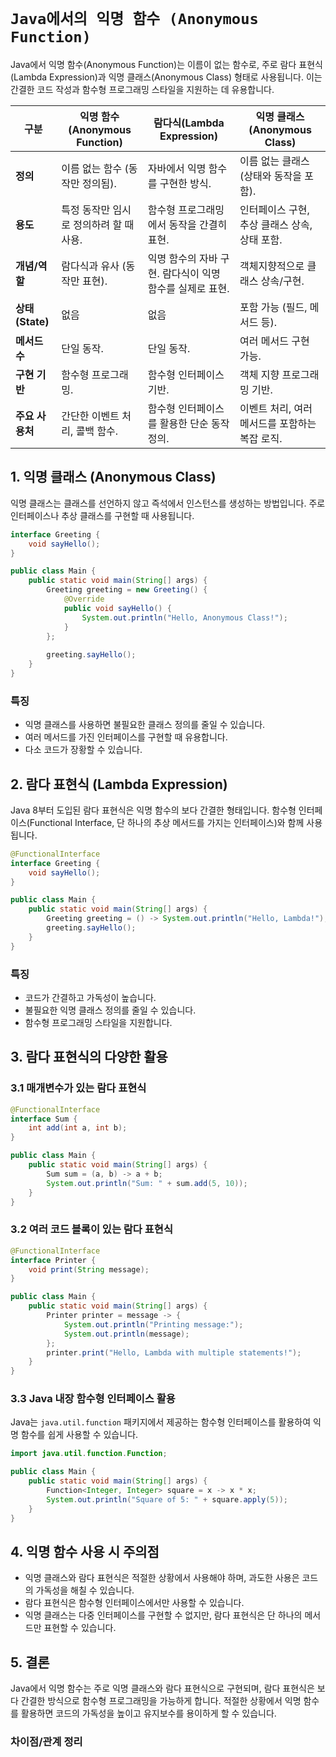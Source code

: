 # `Java에서의 익명 함수 (Anonymous Function)`

Java에서 익명 함수(Anonymous Function)는 이름이 없는 함수로, 주로 람다 표현식(Lambda Expression)과 익명 클래스(Anonymous Class) 형태로 사용됩니다. 이는 간결한 코드 작성과 함수형 프로그래밍 스타일을 지원하는 데 유용합니다.


| **구분** | **익명 함수(Anonymous Function)** | **람다식(Lambda Expression)** | **익명 클래스(Anonymous Class)** |
| --- | --- | --- | --- |
| **정의** | 이름 없는 함수 (동작만 정의됨). | 자바에서 익명 함수를 구현한 방식. | 이름 없는 클래스 (상태와 동작을 포함). |
| **용도** | 특정 동작만 임시로 정의하려 할 때 사용. | 함수형 프로그래밍에서 동작을 간결히 표현. | 인터페이스 구현, 추상 클래스 상속, 상태 포함. |
| **개념/역할** | 람다식과 유사 (동작만 표현). | 익명 함수의 자바 구현. 람다식이 익명 함수를 실제로 표현. | 객체지향적으로 클래스 상속/구현. |
| **상태(State)** | 없음 | 없음 | 포함 가능 (필드, 메서드 등). |
| **메서드 수** | 단일 동작. | 단일 동작. | 여러 메서드 구현 가능. |
| **구현 기반** | 함수형 프로그래밍. | 함수형 인터페이스 기반. | 객체 지향 프로그래밍 기반. |
| **주요 사용처** | 간단한 이벤트 처리, 콜백 함수. | 함수형 인터페이스를 활용한 단순 동작 정의. | 이벤트 처리, 여러 메서드를 포함하는 복잡 로직. |

## 1. 익명 클래스 (Anonymous Class)

익명 클래스는 클래스를 선언하지 않고 즉석에서 인스턴스를 생성하는 방법입니다. 주로 인터페이스나 추상 클래스를 구현할 때 사용됩니다.

```java
interface Greeting {
    void sayHello();
}

public class Main {
    public static void main(String[] args) {
        Greeting greeting = new Greeting() {
            @Override
            public void sayHello() {
                System.out.println("Hello, Anonymous Class!");
            }
        };
        
        greeting.sayHello();
    }
}
```

### 특징
- 익명 클래스를 사용하면 불필요한 클래스 정의를 줄일 수 있습니다.
- 여러 메서드를 가진 인터페이스를 구현할 때 유용합니다.
- 다소 코드가 장황할 수 있습니다.

## 2. 람다 표현식 (Lambda Expression)

Java 8부터 도입된 람다 표현식은 익명 함수의 보다 간결한 형태입니다. 함수형 인터페이스(Functional Interface, 단 하나의 추상 메서드를 가지는 인터페이스)와 함께 사용됩니다.

```java
@FunctionalInterface
interface Greeting {
    void sayHello();
}

public class Main {
    public static void main(String[] args) {
        Greeting greeting = () -> System.out.println("Hello, Lambda!");
        greeting.sayHello();
    }
}
```

### 특징
- 코드가 간결하고 가독성이 높습니다.
- 불필요한 익명 클래스 정의를 줄일 수 있습니다.
- 함수형 프로그래밍 스타일을 지원합니다.

## 3. 람다 표현식의 다양한 활용

### 3.1 매개변수가 있는 람다 표현식
```java
@FunctionalInterface
interface Sum {
    int add(int a, int b);
}

public class Main {
    public static void main(String[] args) {
        Sum sum = (a, b) -> a + b;
        System.out.println("Sum: " + sum.add(5, 10));
    }
}
```

### 3.2 여러 코드 블록이 있는 람다 표현식
```java
@FunctionalInterface
interface Printer {
    void print(String message);
}

public class Main {
    public static void main(String[] args) {
        Printer printer = message -> {
            System.out.println("Printing message:");
            System.out.println(message);
        };
        printer.print("Hello, Lambda with multiple statements!");
    }
}
```

### 3.3 Java 내장 함수형 인터페이스 활용
Java는 `java.util.function` 패키지에서 제공하는 함수형 인터페이스를 활용하여 익명 함수를 쉽게 사용할 수 있습니다.

```java
import java.util.function.Function;

public class Main {
    public static void main(String[] args) {
        Function<Integer, Integer> square = x -> x * x;
        System.out.println("Square of 5: " + square.apply(5));
    }
}
```

## 4. 익명 함수 사용 시 주의점
- 익명 클래스와 람다 표현식은 적절한 상황에서 사용해야 하며, 과도한 사용은 코드의 가독성을 해칠 수 있습니다.
- 람다 표현식은 함수형 인터페이스에서만 사용할 수 있습니다.
- 익명 클래스는 다중 인터페이스를 구현할 수 없지만, 람다 표현식은 단 하나의 메서드만 표현할 수 있습니다.

## 5. 결론
Java에서 익명 함수는 주로 익명 클래스와 람다 표현식으로 구현되며, 람다 표현식은 보다 간결한 방식으로 함수형 프로그래밍을 가능하게 합니다. 적절한 상황에서 익명 함수를 활용하면 코드의 가독성을 높이고 유지보수를 용이하게 할 수 있습니다.

### 차이점/관계 정리

